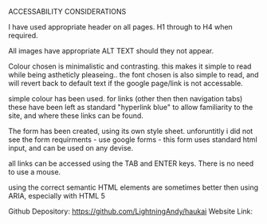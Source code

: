 ACCESSABILITY CONSIDERATIONS

I have used appropriate header on all pages. H1 through to H4 when required. 

All images have appropriate ALT TEXT should they not appear.

Colour chosen is minimalistic and contrasting. this makes it simple to read while being astheticly pleaseing.. the font chosen is also simple to read, and will revert back to default text if the google page/link is not accessable. 

simple colour has been used. for links (other then then navigation tabs) these have been left as standard "hyperlink blue" to allow familiarity to the site, and where these links can be found. 

The form has been created, using its own style sheet. unforuntitly i did not see the form requirments - use google forms - this form uses standard html input, and can be used on any devise. 

all links can be accessed using the TAB and ENTER keys. There is no need to use a mouse. 

using the correct semantic HTML elements are sometimes better then using ARIA, especially with HTML 5

Github Depository: https://github.com/LightningAndy/haukai
Website Link: 